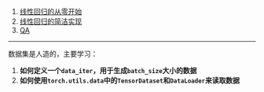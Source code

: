 1. [线性回归的从零开始](1.线性回归的从零开始.ipynb)
2. [线性回归的简洁实现](2.线性回归的简洁实现.ipynb)
3. [QA](QA.md)

------------------
数据集是人造的，主要学习：
1. **如何定义一个`data_iter`，用于生成`batch_size`大小的数据**
2. **如何使用`torch.utils.data`中的`TensorDataset`和`DataLoader`来读取数据**